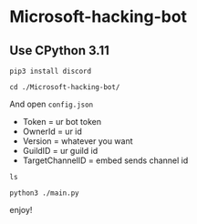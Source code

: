 # Microsoft-hacking-bot
## Use CPython 3.11

```
pip3 install discord

cd ./Microsoft-hacking-bot/
```
And open `config.json`

- Token = ur bot token
- OwnerId = ur id
- Version = whatever you want
- GuildID = ur guild id
- TargetChannelID = embed sends channel id

```
ls

python3 ./main.py
```

enjoy!
